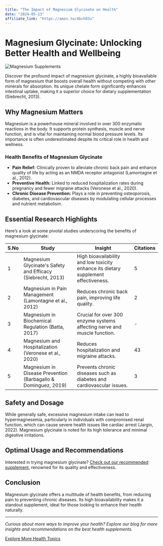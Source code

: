 ```yaml
---
title: "The Impact of Magnesium Glycinate on Health"
date: "2024-05-13"
affiliate_link: "https://amzn.to/4bchO3u"
---
```

# Magnesium Glycinate: Unlocking Better Health and Wellbeing

![Magnesium Supplements](/images/magnesium-glycinate.jpg)

Discover the profound impact of magnesium glycinate, a highly bioavailable form of magnesium that boosts overall health without competing with other minerals for absorption. Its unique chelate form significantly enhances intestinal uptake, making it a superior choice for dietary supplementation (Siebrecht, 2013).

## Why Magnesium Matters

Magnesium is a powerhouse mineral involved in over 300 enzymatic reactions in the body. It supports protein synthesis, muscle and nerve function, and is vital for maintaining normal blood pressure levels. Its importance is often underestimated despite its critical role in health and wellness.

### Health Benefits of Magnesium Glycinate

- **Pain Relief:** Clinically proven to alleviate chronic back pain and enhance quality of life by acting as an NMDA receptor antagonist (Lamontagne et al., 2012).
- **Preventive Health:** Linked to reduced hospitalization rates during pregnancy and fewer migraine attacks (Veronese et al., 2020).
- **Chronic Disease Prevention:** Plays a role in preventing osteoporosis, diabetes, and cardiovascular diseases by modulating cellular processes and nutrient metabolism.

## Essential Research Highlights

Here’s a look at some pivotal studies underscoring the benefits of magnesium glycinate:

| S.No | Study | Insight | Citations |
|------|-------|---------|-----------|
| 1 | Magnesium Glycinate's Safety and Efficacy (Siebrecht, 2013) | High bioavailability and low toxicity enhance its dietary supplement effectiveness. | 5 |
| 2 | Magnesium in Pain Management (Lamontagne et al., 2012) | Reduces chronic back pain, improving life quality. | 2 |
| 3 | Magnesium in Biochemical Regulation (Batta, 2017) | Crucial for over 300 enzyme systems affecting nerve and muscle function. | - |
| 4 | Magnesium and Hospitalization (Veronese et al., 2020) | Reduces hospitalization and migraine attacks. | 43 |
| 5 | Magnesium in Disease Prevention (Barbagallo & Dominguez, 2019) | Prevents chronic diseases such as diabetes and cardiovascular issues. | 3 |

## Safety and Dosage

While generally safe, excessive magnesium intake can lead to hypermagnesemia, particularly in individuals with compromised renal function, which can cause severe health issues like cardiac arrest (Jargin, 2022). Magnesium glycinate is noted for its high tolerance and minimal digestive irritations.

## Optimal Usage and Recommendations

Interested in trying magnesium glycinate? [Check out our recommended supplement](https://amzn.to/4bhcfAI), renowned for its quality and effectiveness.

## Conclusion

Magnesium glycinate offers a multitude of health benefits, from reducing pain to preventing chronic diseases. Its high bioavailability makes it a standout supplement, ideal for those looking to enhance their health naturally.

---

*Curious about more ways to improve your health? Explore our blog for more insights and recommendations on the best health supplements.*

[Explore More Health Topics](#)